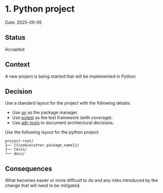 # 1. Python project

Date: 2025-09-05

## Status

Accepted

## Context

A new project is being started that will be implemented in Python.

## Decision

Use a standard layout for the project with the following details:
- Use [uv](https://docs.astral.sh/uv/) as the package manager.
- Use [pytest](https://docs.pytest.org/en/stable/) as the test framework (with coverage).
- Use [adr-tools](https://github.com/npryce/adr-tools) to document architectural decisions.

Use the following layout for the python project:

```plaintext
project-root/
├── {{cookiecutter.package_name}}/
├── tests/
└── docs/
```

## Consequences

What becomes easier or more difficult to do and any risks introduced by the change that will need to be mitigated.
